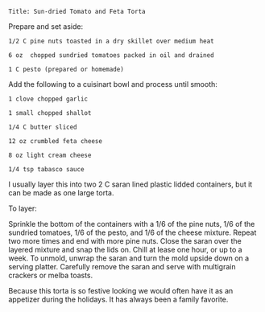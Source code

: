 ~~~ recipe-info
Title: Sun-dried Tomato and Feta Torta
~~~

Prepare and set aside:

~~~ recipe-ingredients
1/2 C pine nuts toasted in a dry skillet over medium heat

6 oz  chopped sundried tomatoes packed in oil and drained

1 C pesto (prepared or homemade)
~~~

Add the following to a cuisinart bowl and process until smooth:

~~~ recipe-ingredients
1 clove chopped garlic

1 small chopped shallot

1/4 C butter sliced

12 oz crumbled feta cheese

8 oz light cream cheese

1/4 tsp tabasco sauce
~~~

I usually layer this into two 2 C saran lined plastic lidded containers, but it can be made as one
large torta.

To layer:

Sprinkle the bottom of the containers with a 1/6 of the pine nuts, 1/6 of the sundried tomatoes, 1/6
of the pesto, and 1/6 of the cheese mixture. Repeat two more times and end with more pine nuts.
Close the saran over the layered mixture and snap the lids on. Chill at lease one hour, or up to a
week. To unmold, unwrap the saran and turn the mold upside down on a serving platter. Carefully
remove the saran and serve with multigrain crackers or melba toasts.

Because this torta is so festive looking we would often have it as an appetizer during the holidays.
It has always been a family favorite.
